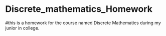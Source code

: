 # Discrete_mathematics_Homework
#this is a homework for the course named Discrete Mathematics during my junior in college.
